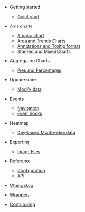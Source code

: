 * Getting started
  * [Quick start](getting_started/quick_start.md)

* Axis charts
  * [A basic chart](basic/basic_chart.md)
  * [Area and Trends Charts](basic/trends_regions.md)
  * [Annotations and Tooltip format](basic/annotations.md)
  * [Stacked and Mixed Charts](basic/stacked_and_mixed.md)

* Aggregation Charts
  * [Pies and Percentages](basic/aggr_sliced_diags.md)

* Update state
  * [Modify data](update_data/modify_data.md)

* Events
  * [Navigation]()
  * [Event hooks]()

* Heatmap
  * [Day-based Month-wise data](basic/heatmap.md)

* Exporting
  * [Image Files]()

* Reference
  * [Configuration]()
  * [API]()

* [ChangeLog]()
* [Wrappers]()
* [Contributing]()
